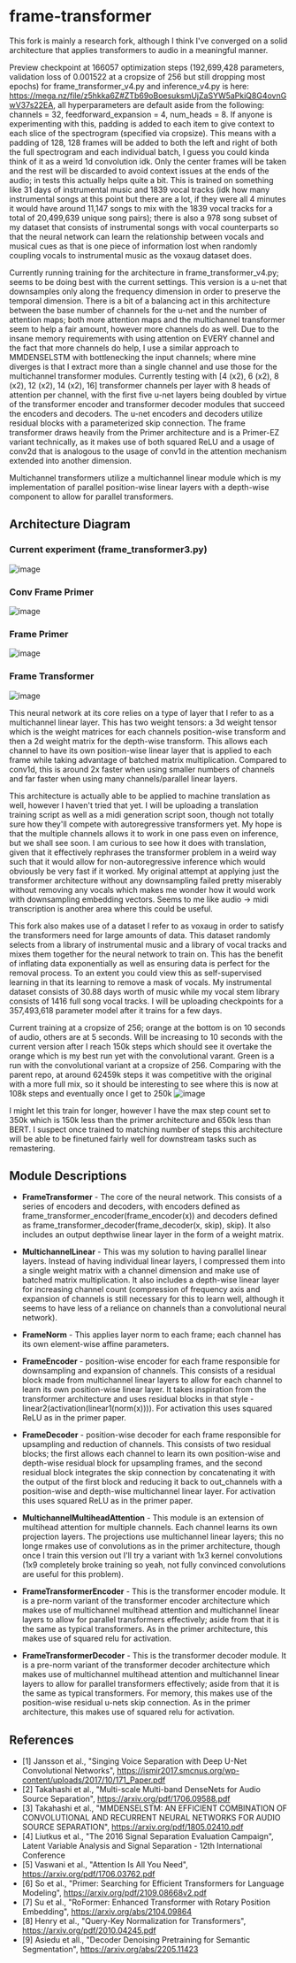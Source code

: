 # frame-transformer

This fork is mainly a research fork, although I think I've converged on a solid architecture that applies transformers to audio in a meaningful manner.

Preview checkpoint at 166057 optimization steps (192,699,428 parameters, validation loss of 0.001522 at a cropsize of 256 but still dropping most epochs) for frame_transformer_v4.py and inference_v4.py is here: https://mega.nz/file/z5hkka6Z#ZTb69oBoesuksmUjZaSYW5aPkiQ8G4ovnGwV37s22EA, all hyperparameters are default aside from the following: channels = 32, feedforward_expansion = 4, num_heads = 8. If anyone is experimenting with this, padding is added to each item to give context to each slice of the spectrogram (specified via cropsize). This means with a padding of 128, 128 frames will be added to both the left and right of both the full spectrogram and each individual batch, I guess you could kinda think of it as a weird 1d convolution idk. Only the center frames will be taken and the rest will be discarded to avoid context issues at the ends of the audio; in tests this actually helps quite a bit. This is trained on something like 31 days of instrumental music and 1839 vocal tracks (idk how many instrumental songs at this point but there are a lot, if they were all 4 minutes it would have around 11,147 songs to mix with the 1839 vocal tracks for a total of 20,499,639 unique song pairs); there is also a 978 song subset of my dataset that consists of instrumental songs with vocal counterparts so that the neural network can learn the relationship between vocals and musical cues as that is one piece of information lost when randomly coupling vocals to instrumental music as the voxaug dataset does.

Currently running training for the architecture in frame_transformer_v4.py; seems to be doing best with the current settings. This version is a u-net that downsamples only along the frequency dimension in order to preserve the temporal dimension. There is a bit of a balancing act in this architecture between the base number of channels for the u-net and the number of attention maps; both more attention maps and the multichannel transformer seem to help a fair amount, however more channels do as well. Due to the insane memory requirements with using attention on EVERY channel and the fact that more channels do help, I use a similar approach to MMDENSELSTM with bottlenecking the input channels; where mine diverges is that I extract more than a single channel and use those for the multichannel transformer modules. Currently testing with [4 (x2), 6 (x2), 8 (x2), 12 (x2), 14 (x2), 16] transformer channels per layer with 8 heads of attention per channel, with the first five u-net layers being doubled by virtue of the transformer encoder and transformer decoder modules that succeed the encoders and decoders. The u-net encoders and decoders utilize residual blocks with a parameterized skip connection. The frame transformer draws heavily from the Primer architecture and is a Primer-EZ variant technically, as it makes use of both squared ReLU and a usage of conv2d that is analogous to the usage of conv1d in the attention mechanism extended into another dimension.

Multichannel transformers utilize a multichannel linear module which is my implementation of parallel position-wise linear layers with a depth-wise component to allow for parallel transformers.

## Architecture Diagram ##
### Current experiment (frame_transformer3.py)
![image](https://user-images.githubusercontent.com/30326384/194731789-625281ff-6563-4732-a0f1-66c888b27f3f.png)

### Conv Frame Primer ###
![image](https://user-images.githubusercontent.com/30326384/189788070-fcf4184e-1835-44ab-9e08-0d553731f3c5.png)

### Frame Primer ###  
![image](https://user-images.githubusercontent.com/30326384/189513744-43eeeb70-ecf5-42ef-8f62-d482fc7ae8e7.png)

### Frame Transformer ###
![image](https://user-images.githubusercontent.com/30326384/188557676-af84b966-007a-430c-a10a-1d26ebfda242.png)

This neural network at its core relies on a type of layer that I refer to as a multichannel linear layer. This has two weight tensors: a 3d weight tensor which is the weight matrices for each channels position-wise transform and then a 2d weight matrix for the depth-wise transform. This allows each channel to have its own position-wise linear layer that is applied to each frame while taking advantage of batched matrix multiplication. Compared to conv1d, this is around 2x faster when using smaller numbers of channels and far faster when using many channels/parallel linear layers.

This architecture is actually able to be applied to machine translation as well, however I haven't tried that yet. I will be uploading a translation training script as well as a midi generation script soon, though not totally sure how they'll compete with autoregressive transformers yet. My hope is that the multiple channels allows it to work in one pass even on inference, but we shall see soon. I am curious to see how it does with translation, given that it effectively rephrases the transformer problem in a weird way such that it would allow for non-autoregressive inference which would obviously be very fast if it worked. My original attempt at applying just the transformer architecture without any downsampling failed pretty miserably without removing any vocals which makes me wonder how it would work with downsampling embedding vectors. Seems to me like audio -> midi transcription is another area where this could be useful.

This fork also makes use of a dataset I refer to as voxaug in order to satisfy the transformers need for large amounts of data. This dataset randomly selects from a library of instrumental music and a library of vocal tracks and mixes them together for the neural network to train on. This has the benefit of inflating data exponentially as well as ensuring data is perfect for the removal process. To an extent you could view this as self-supervised learning in that its learning to remove a mask of vocals. My instrumental dataset consists of 30.88 days worth of music while my vocal stem library consists of 1416 full song vocal tracks. I will be uploading checkpoints for a 357,493,618 parameter model after it trains for a few days.

Current training at a cropsize of 256; orange at the bottom is on 10 seconds of audio, others are at 5 seconds. Will be increasing to 10 seconds with the current version after I reach 150k steps which should see it overtake the orange which is my best run yet with the convolutional varant. Green is a run with the convolutional variant at a cropsize of 256. Comparing with the parent repo, at around 62459k steps it was competitive with the original with a more full mix, so it should be interesting to see where this is now at 108k steps and eventually once I get to 250k ![image](https://user-images.githubusercontent.com/30326384/188479869-a7608716-4038-4afe-8c90-9c983a6e9ee4.png)

I might let this train for longer, however I have the max step count set to 350k which is 150k less than the primer architecture and 650k less than BERT. I suspect once trained to matching number of steps this architecture will be able to be finetuned fairly well for downstream tasks such as remastering.


## Module Descriptions ##

* **FrameTransformer** - The core of the neural network. This consists of a series of encoders and decoders, with encoders defined as frame_transformer_encoder(frame_encoder(x)) and decoders defined as frame_transformer_decoder(frame_decoder(x, skip), skip). It also includes an output depthwise linear layer in the form of a weight matrix.

* **MultichannelLinear** - This was my solution to having parallel linear layers. Instead of having individual linear layers, I compressed them into a single weight matrix with a channel dimension and make use of batched matrix multiplication. It also includes a depth-wise linear layer for increasing channel count (compression of frequency axis and expansion of channels is still necessary for this to learn well, although it seems to have less of a reliance on channels than a convolutional neural network).

* **FrameNorm** - This applies layer norm to each frame; each channel has its own element-wise affine parameters.

* **FrameEncoder** - position-wise encoder for each frame responsible for downsampling and expansion of channels. This consists of a residual block made from multichannel linear layers to allow for each channel to learn its own position-wise linear layer. It takes inspiration from the transformer architecture and uses residual blocks in that style - linear2(activation(linear1(norm(x)))). For activation this uses squared ReLU as in the primer paper.

* **FrameDecoder** - position-wise decoder for each frame responsible for upsampling and reduction of channels. This consists of two residual blocks; the first allows each channel to learn its own position-wise and depth-wise residual block for upsampling frames, and the second residual block integrates the skip connection by concatenating it with the output of the first block and reducing it back to out_channels with a position-wise and depth-wise multichannel linear layer. For activation this uses squared ReLU as in the primer paper.

* **MultichannelMultiheadAttention** - This module is an extension of multihead attention for multiple channels. Each channel learns its own projection layers. The projections use multichannel linear layers; this no longe rmakes use of convolutions as in the primer architecture, though once I train this version out I'll try a variant with 1x3 kernel convolutions (1x9 completely broke training so yeah, not fully convinced convolutions are useful for this problem).

* **FrameTransformerEncoder** - This is the transformer encoder module. It is a pre-norm variant of the transformer encoder architecture which makes use of multichannel multihead attention and multichannel linear layers to allow for parallel transformers effectively; aside from that it is the same as typical transformers. As in the primer architecture, this makes use of squared relu for activation.

* **FrameTransformerDecoder** - This is the transformer decoder module. It is a pre-norm variant of the transformer decoder architecture which makes use of multichannel multihead attention and multichannel linear layers to allow for parallel transformers effectively; aside from that it is the same as typical transformers. For memory, this makes use of the position-wise residual u-nets skip connection. As in the primer architecture, this makes use of squared relu for activation.

## References
- [1] Jansson et al., "Singing Voice Separation with Deep U-Net Convolutional Networks", https://ismir2017.smcnus.org/wp-content/uploads/2017/10/171_Paper.pdf
- [2] Takahashi et al., "Multi-scale Multi-band DenseNets for Audio Source Separation", https://arxiv.org/pdf/1706.09588.pdf
- [3] Takahashi et al., "MMDENSELSTM: AN EFFICIENT COMBINATION OF CONVOLUTIONAL AND RECURRENT NEURAL NETWORKS FOR AUDIO SOURCE SEPARATION", https://arxiv.org/pdf/1805.02410.pdf
- [4] Liutkus et al., "The 2016 Signal Separation Evaluation Campaign", Latent Variable Analysis and Signal Separation - 12th International Conference
- [5] Vaswani et al., "Attention Is All You Need", https://arxiv.org/pdf/1706.03762.pdf
- [6] So et al., "Primer: Searching for Efficient Transformers for Language Modeling", https://arxiv.org/pdf/2109.08668v2.pdf
- [7] Su et al., "RoFormer: Enhanced Transformer with Rotary Position Embedding", https://arxiv.org/abs/2104.09864
- [8] Henry et al., "Query-Key Normalization for Transformers", https://arxiv.org/pdf/2010.04245.pdf
- [9] Asiedu et all., "Decoder Denoising Pretraining for Semantic Segmentation", https://arxiv.org/abs/2205.11423
